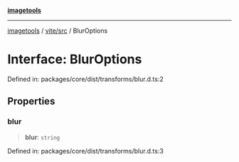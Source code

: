 [**imagetools**](../../../README.md)

***

[imagetools](../../../modules.md) / [vite/src](../README.md) / BlurOptions

# Interface: BlurOptions

Defined in: packages/core/dist/transforms/blur.d.ts:2

## Properties

### blur

> **blur**: `string`

Defined in: packages/core/dist/transforms/blur.d.ts:3
